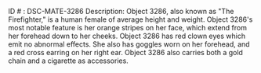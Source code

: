 ID # : DSC-MATE-3286
Description: Object 3286, also known as "The Firefighter," is a human female of average height and weight. Object 3286's most notable feature is her orange stripes on her face, which extend from her forehead down to her cheeks. Object 3286 has red clown eyes which emit no abnormal effects. She also has goggles worn on her forehead, and a red cross earring on her right ear. Object 3286 also carries both a gold chain and a cigarette as accessories.
